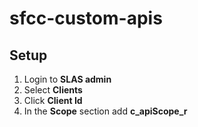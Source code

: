 # sfcc-custom-apis

## Setup
1. Login to **SLAS admin**
2. Select **Clients**
3. Click **Client Id**
4. In the **Scope** section add **c_apiScope_r**